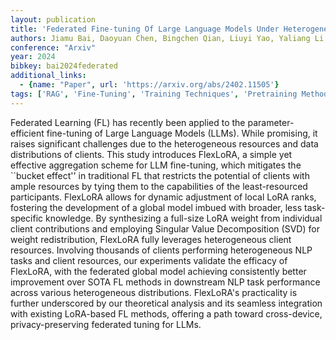 ```yaml
---
layout: publication
title: 'Federated Fine-tuning Of Large Language Models Under Heterogeneous Tasks And Client Resources'
authors: Jiamu Bai, Daoyuan Chen, Bingchen Qian, Liuyi Yao, Yaliang Li
conference: "Arxiv"
year: 2024
bibkey: bai2024federated
additional_links:
  - {name: "Paper", url: 'https://arxiv.org/abs/2402.11505'}
tags: ['RAG', 'Fine-Tuning', 'Training Techniques', 'Pretraining Methods']
---
```

Federated Learning (FL) has recently been applied to the parameter-efficient
fine-tuning of Large Language Models (LLMs). While promising, it raises
significant challenges due to the heterogeneous resources and data
distributions of clients. This study introduces FlexLoRA, a simple yet
effective aggregation scheme for LLM fine-tuning, which mitigates the ``bucket
effect'' in traditional FL that restricts the potential of clients with ample
resources by tying them to the capabilities of the least-resourced
participants. FlexLoRA allows for dynamic adjustment of local LoRA ranks,
fostering the development of a global model imbued with broader, less
task-specific knowledge. By synthesizing a full-size LoRA weight from
individual client contributions and employing Singular Value Decomposition
(SVD) for weight redistribution, FlexLoRA fully leverages heterogeneous client
resources. Involving thousands of clients performing heterogeneous NLP tasks
and client resources, our experiments validate the efficacy of FlexLoRA, with
the federated global model achieving consistently better improvement over SOTA
FL methods in downstream NLP task performance across various heterogeneous
distributions. FlexLoRA's practicality is further underscored by our
theoretical analysis and its seamless integration with existing LoRA-based FL
methods, offering a path toward cross-device, privacy-preserving federated
tuning for LLMs.
